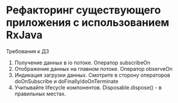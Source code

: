 # Рефакторинг существующего приложения с использованием RxJava

Требования к ДЗ
1. Получение данных в io потоке. Оператор subscribeOn
2. Отображение данных на главном потоке. Оператор observeOn
3. Индикация загрузки данных. Смотрите в сторону операторов doOnSubscribe и doFinally/doOnTerminate
4. Учитывайте lifecycle компонентов. Disposable.dispose() - в правильных местах.